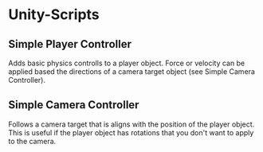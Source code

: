 # Unity-Scripts

## Simple Player Controller

Adds basic physics controlls to a player object. Force or velocity can be applied based the directions of a camera target object (see Simple Camera Controller).

## Simple Camera Controller

Follows a camera target that is aligns with the position of the player object. This is useful if the player object has rotations that you don't want to apply to the camera.
